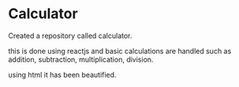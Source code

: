 # Calculator

Created a repository called calculator.

this is done using reactjs and basic calculations are handled such as addition, subtraction, multiplication, division.

using html it has been beautified.
